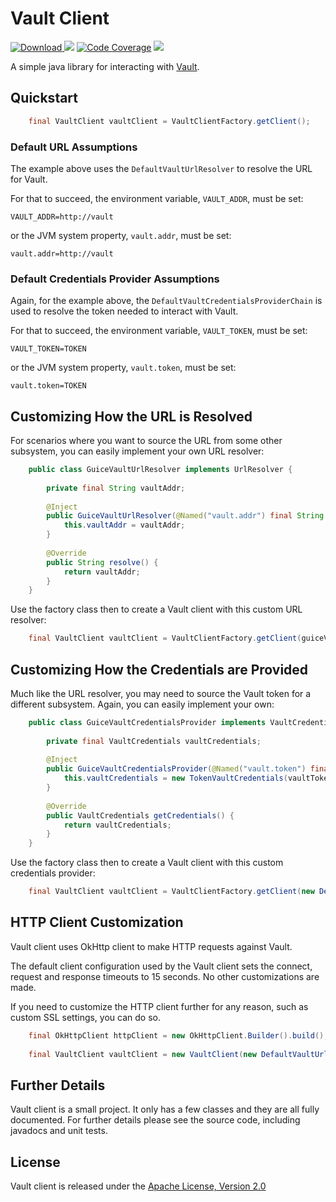 # Vault Client

[ ![Download](https://api.bintray.com/packages/nike/maven/vault-client/images/download.svg) ](https://bintray.com/nike/maven/vault-client/_latestVersion)
[![][travis img]][travis]
[![Code Coverage](https://img.shields.io/codecov/c/github/Nike-Inc/java-vault-client/master.svg)](https://codecov.io/github/Nike-Inc/java-vault-client?branch=master)
[![][license img]][license]

<a name="overview"></a>
A simple java library for interacting with [Vault](https://www.vaultproject.io/).

<a name="quickstart"></a>
## Quickstart

``` java
    final VaultClient vaultClient = VaultClientFactory.getClient();
```

### Default URL Assumptions

The example above uses the `DefaultVaultUrlResolver` to resolve the URL for Vault.

For that to succeed, the environment variable, `VAULT_ADDR`, must be set:

    VAULT_ADDR=http://vault

or the JVM system property, `vault.addr`, must be set:

    vault.addr=http://vault

### Default Credentials Provider Assumptions

Again, for the example above, the `DefaultVaultCredentialsProviderChain` is used to resolve the token needed to interact with Vault.

For that to succeed, the environment variable, `VAULT_TOKEN`, must be set:

    VAULT_TOKEN=TOKEN

or the JVM system property, `vault.token`, must be set:

    vault.token=TOKEN

## Customizing How the URL is Resolved

For scenarios where you want to source the URL from some other subsystem, you can easily implement your own URL resolver:

``` java
    public class GuiceVaultUrlResolver implements UrlResolver {
    
        private final String vaultAddr;
    
        @Inject
        public GuiceVaultUrlResolver(@Named("vault.addr") final String vaultAddr) {
            this.vaultAddr = vaultAddr;
        }
    
        @Override
        public String resolve() {
            return vaultAddr;
        }
    }
```

Use the factory class then to create a Vault client with this custom URL resolver:

``` java
    final VaultClient vaultClient = VaultClientFactory.getClient(guiceVaultUrlResolver);
```

## Customizing How the Credentials are Provided

Much like the URL resolver, you may need to source the Vault token for a different subsystem.  Again, you can easily implement your own:

``` java
    public class GuiceVaultCredentialsProvider implements VaultCredentialsProvider {
        
        private final VaultCredentials vaultCredentials;
        
        @Inject
        public GuiceVaultCredentialsProvider(@Named("vault.token") final String vaultToken) {
            this.vaultCredentials = new TokenVaultCredentials(vaultToken);
        }
        
        @Override
        public VaultCredentials getCredentials() {
            return vaultCredentials;
        }
    }
```

Use the factory class then to create a Vault client with this custom credentials provider:

``` java
    final VaultClient vaultClient = VaultClientFactory.getClient(new DefaultVaultUrlResolver(), guiceVaultCredentialsProvder);
```

## HTTP Client Customization

Vault client uses OkHttp client to make HTTP requests against Vault.

The default client configuration used by the Vault client sets the connect, request and response timeouts to 15 seconds.  No other customizations are made.

If you need to customize the HTTP client further for any reason, such as custom SSL settings, you can do so.

``` java
    final OkHttpClient httpClient = new OkHttpClient.Builder().build();
    
    final VaultClient vaultClient = new VaultClient(new DefaultVaultUrlResolver(), new DefaultVaultCredentialsProviderChain(), httpClient);
```

## Further Details

Vault client is a small project. It only has a few classes and they are all fully documented. For further details please see the source code, including javadocs and unit tests.

<a name="license"></a>
## License

Vault client is released under the [Apache License, Version 2.0](http://www.apache.org/licenses/LICENSE-2.0)

[travis]:https://travis-ci.org/Nike-Inc/java-vault-client
[travis img]:https://api.travis-ci.org/Nike-Inc/java-vault-client.svg?branch=master

[license]:LICENSE.txt
[license img]:https://img.shields.io/badge/License-Apache%202-blue.svg

[toc]:#table_of_contents
